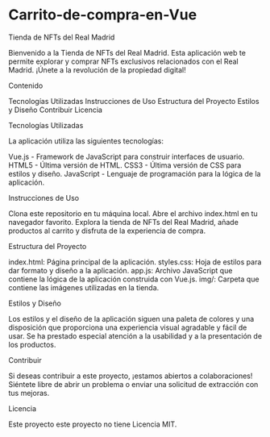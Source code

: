 # Carrito-de-compra-en-Vue

Tienda de NFTs del Real Madrid

Bienvenido a la Tienda de NFTs del Real Madrid. Esta aplicación web te permite explorar y comprar NFTs exclusivos relacionados con el Real Madrid. ¡Únete a la revolución de la propiedad digital!

Contenido

Tecnologías Utilizadas
Instrucciones de Uso
Estructura del Proyecto
Estilos y Diseño
Contribuir
Licencia

Tecnologías Utilizadas

La aplicación utiliza las siguientes tecnologías:

Vue.js - Framework de JavaScript para construir interfaces de usuario.
HTML5 - Última versión de HTML.
CSS3 - Última versión de CSS para estilos y diseño.
JavaScript - Lenguaje de programación para la lógica de la aplicación.

Instrucciones de Uso

Clona este repositorio en tu máquina local.
Abre el archivo index.html en tu navegador favorito.
Explora la tienda de NFTs del Real Madrid, añade productos al carrito y disfruta de la experiencia de compra.

Estructura del Proyecto

index.html: Página principal de la aplicación.
styles.css: Hoja de estilos para dar formato y diseño a la aplicación.
app.js: Archivo JavaScript que contiene la lógica de la aplicación construida con Vue.js.
img/: Carpeta que contiene las imágenes utilizadas en la tienda.

Estilos y Diseño

Los estilos y el diseño de la aplicación siguen una paleta de colores y una disposición que proporciona una experiencia visual agradable y fácil de usar. Se ha prestado especial atención a la usabilidad y a la presentación de los productos.

Contribuir

Si deseas contribuir a este proyecto, ¡estamos abiertos a colaboraciones! Siéntete libre de abrir un problema o enviar una solicitud de extracción con tus mejoras.

Licencia

Este proyecto este proyecto no tiene Licencia MIT. 

